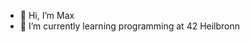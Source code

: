- 👋 Hi, I’m Max
- 🌱 I’m currently learning programming at 42 Heilbronn

<!---
mmeising/mmeising is a ✨ special ✨ repository because its `README.md` (this file) appears on your GitHub profile.
You can click the Preview link to take a look at your changes.
--->
